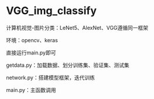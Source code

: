 # VGG_img_classify

计算机视觉-图片分类：LeNet5、AlexNet、VGG遵循同一框架

环境：opencv、keras

直接运行main.py即可

getdata.py：加载数据、划分训练集、验证集、测试集

network.py：搭建模型框架，迭代训练

main.py：主函数调用
